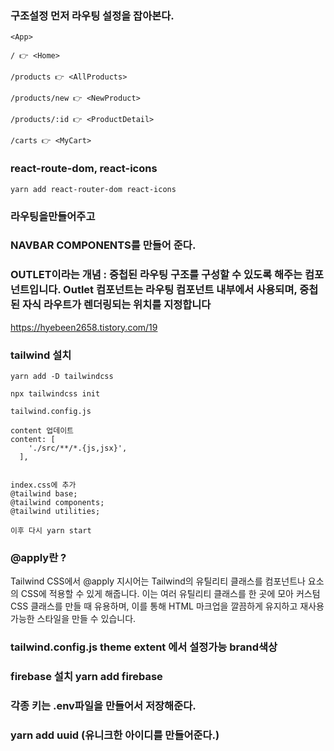 ### 구조설정 먼저 라우팅 설정을 잡아본다.

```
<App>

/ 👉 <Home>

/products 👉 <AllProducts>

/products/new 👉 <NewProduct>

/products/:id 👉 <ProductDetail>

/carts 👉 <MyCart>
```

### react-route-dom, react-icons

```
yarn add react-router-dom react-icons

```

### 라우팅을만들어주고

### NAVBAR COMPONENTS를 만들어 준다.

### OUTLET이라는 개념 : 중첩된 라우팅 구조를 구성할 수 있도록 해주는 컴포넌트입니다. Outlet 컴포넌트는 라우팅 컴포넌트 내부에서 사용되며, 중첩된 자식 라우트가 렌더링되는 위치를 지정합니다

https://hyebeen2658.tistory.com/19

### tailwind 설치

```
yarn add -D tailwindcss

npx tailwindcss init

tailwind.config.js

content 업데이트
content: [
    './src/**/*.{js,jsx}',
  ],


index.css에 추가
@tailwind base;
@tailwind components;
@tailwind utilities;

이후 다시 yarn start

```

### @apply란 ?

Tailwind CSS에서 @apply 지시어는 Tailwind의 유틸리티 클래스를 컴포넌트나 요소의 CSS에 적용할 수 있게 해줍니다. 이는 여러 유틸리티 클래스를 한 곳에 모아 커스텀 CSS 클래스를 만들 때 유용하며, 이를 통해 HTML 마크업을 깔끔하게 유지하고 재사용 가능한 스타일을 만들 수 있습니다.

### tailwind.config.js theme extent 에서 설정가능 brand색상

### firebase 설치 yarn add firebase

### 각종 키는 .env파일을 만들어서 저장해준다.

### yarn add uuid (유니크한 아이디를 만들어준다.)
